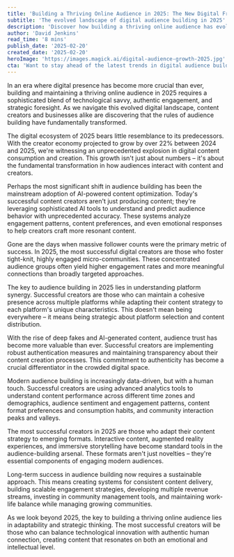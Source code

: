 ```yaml
---
title: 'Building a Thriving Online Audience in 2025: The New Digital Frontier'
subtitle: 'The evolved landscape of digital audience building in 2025'
description: 'Discover how building a thriving online audience has evolved in 2025, from AI-powered optimization to micro-community engagement. Learn the essential strategies for sustainable growth and authentic connection in today''s digital landscape.'
author: 'David Jenkins'
read_time: '8 mins'
publish_date: '2025-02-20'
created_date: '2025-02-20'
heroImage: 'https://images.magick.ai/digital-audience-growth-2025.jpg'
cta: 'Want to stay ahead of the latest trends in digital audience building? Follow us on LinkedIn for exclusive insights, expert analysis, and real-time updates that will help you grow your online presence in 2025 and beyond.'
---
```


In an era where digital presence has become more crucial than ever, building and maintaining a thriving online audience in 2025 requires a sophisticated blend of technological savvy, authentic engagement, and strategic foresight. As we navigate this evolved digital landscape, content creators and businesses alike are discovering that the rules of audience building have fundamentally transformed.

The digital ecosystem of 2025 bears little resemblance to its predecessors. With the creator economy projected to grow by over 22% between 2024 and 2025, we're witnessing an unprecedented explosion in digital content consumption and creation. This growth isn't just about numbers – it's about the fundamental transformation in how audiences interact with content and creators.

Perhaps the most significant shift in audience building has been the mainstream adoption of AI-powered content optimization. Today's successful content creators aren't just producing content; they're leveraging sophisticated AI tools to understand and predict audience behavior with unprecedented accuracy. These systems analyze engagement patterns, content preferences, and even emotional responses to help creators craft more resonant content.

Gone are the days when massive follower counts were the primary metric of success. In 2025, the most successful digital creators are those who foster tight-knit, highly engaged micro-communities. These concentrated audience groups often yield higher engagement rates and more meaningful connections than broadly targeted approaches.

The key to audience building in 2025 lies in understanding platform synergy. Successful creators are those who can maintain a cohesive presence across multiple platforms while adapting their content strategy to each platform's unique characteristics. This doesn't mean being everywhere – it means being strategic about platform selection and content distribution.

With the rise of deep fakes and AI-generated content, audience trust has become more valuable than ever. Successful creators are implementing robust authentication measures and maintaining transparency about their content creation processes. This commitment to authenticity has become a crucial differentiator in the crowded digital space.

Modern audience building is increasingly data-driven, but with a human touch. Successful creators are using advanced analytics tools to understand content performance across different time zones and demographics, audience sentiment and engagement patterns, content format preferences and consumption habits, and community interaction peaks and valleys.

The most successful creators in 2025 are those who adapt their content strategy to emerging formats. Interactive content, augmented reality experiences, and immersive storytelling have become standard tools in the audience-building arsenal. These formats aren't just novelties – they're essential components of engaging modern audiences.

Long-term success in audience building now requires a sustainable approach. This means creating systems for consistent content delivery, building scalable engagement strategies, developing multiple revenue streams, investing in community management tools, and maintaining work-life balance while managing growing communities.

As we look beyond 2025, the key to building a thriving online audience lies in adaptability and strategic thinking. The most successful creators will be those who can balance technological innovation with authentic human connection, creating content that resonates on both an emotional and intellectual level.